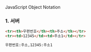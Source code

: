 
JavaScript Object Notation


### 1. 서버
```html
<tr><th>우편번호</th><th>주소</th></tr>
<tr><td>12345</td><td>주소1</td></tr>
```


```html
우편번호:주소,12345:주소1
```

<!--stackedit_data:
eyJoaXN0b3J5IjpbMTY1Nzg1NTUwMl19
-->